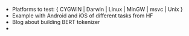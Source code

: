 - Platforms to test:
{ CYGWIN | Darwin | Linux | MinGW | msvc | Unix }
- Example with Android and iOS of different tasks from HF
- Blog about building BERT tokenizer 
- 